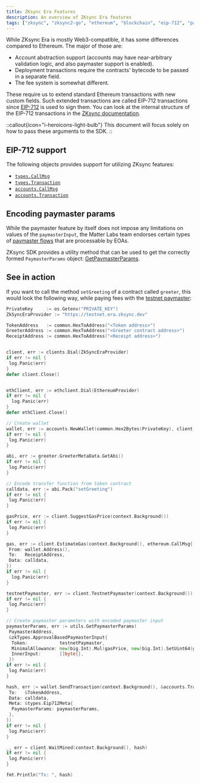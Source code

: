 ```yaml
---
title: ZKsync Era Features
description: An overview of ZKsync Era features
tags: ["zksync", "zksync2-go", "ethereum", "blockchain", "eip-712", "paymaster", "sdk"]
---
```


While ZKsync Era is mostly Web3-compatible, it has some differences compared to Ethereum. The major of those are:

- Account abstraction support (accounts may have near-arbitrary validation logic, and also paymaster support is enabled).
- Deployment transactions require the contracts' bytecode to be passed in a separate field.
- The fee system is somewhat different.

These require us to extend standard Ethereum transactions with new custom fields. Such extended transactions are
called EIP-712 transactions since [EIP-712](https://eips.ethereum.org/EIPS/eip-712) is used to sign them.
You can look at the internal structure of the EIP-712 transactions in the
[ZKsync documentation](/zksync-protocol/rollup/transaction-lifecycle#eip-712-0x71).

::callout{icon="i-heroicons-light-bulb"}
This document will focus solely on how to pass these arguments to the SDK.
::

## EIP-712 support

The following objects provides support for utilizing ZKsync features:

- [`types.CallMsg`](/zksync-era/sdk/go/api/types#callmsg)
- [`types.Transaction`](/zksync-era/sdk/go/api/types#transaction)
- [`accounts.CallMsg`](/zksync-era/sdk/go/api/accounts#callmsg)
- [`accounts.Transaction`](/zksync-era/sdk/go/api/accounts#transaction)

## Encoding paymaster params

While the paymaster feature by itself does not impose any limitations on values of the `paymasterInput`,
the Matter Labs team endorses certain types of
[paymaster flows](/zksync-protocol/account-abstraction/paymasters#built-in-paymaster-flows)
that are processable by EOAs.

ZKsync SDK provides a utility method that can be used to get the correctly formed `PaymasterParams` object:
[GetPaymasterParams](/zksync-era/sdk/go/api/utilities/paymaster-utils#getpaymasterparams).

## See in action

If you want to call the method `setGreeting` of a contract called `greeter`, this would look the following way,
while paying fees with the
[testnet paymaster](/zksync-protocol/account-abstraction/paymasters#testnet-paymaster):

```go
PrivateKey     := os.Getenv("PRIVATE_KEY")
ZkSyncEraProvider := "https://testnet.era.zksync.dev"

TokenAddress   := common.HexToAddress("<Token address>")
GreeterAddress := common.HexToAddress("<Greeter contract address>")
ReceiptAddress := common.HexToAddress("<Receipt address>")


client, err := clients.Dial(ZkSyncEraProvider)
if err != nil {
 log.Panic(err)
}
defer client.Close()


ethClient, err := ethclient.Dial(EthereumProvider)
if err != nil {
  log.Panic(err)
}
defer ethClient.Close()

// Create wallet
wallet, err := accounts.NewWallet(common.Hex2Bytes(PrivateKey), client, ethClient)
if err != nil {
 log.Panic(err)
}

abi, err := greeter.GreeterMetaData.GetAbi()
if err != nil {
 log.Panic(err)
}

// Encode transfer function from token contract
calldata, err := abi.Pack("setGreeting")
if err != nil {
 log.Panic(err)
}

gasPrice, err := client.SuggestGasPrice(context.Background())
if err != nil {
 log.Panic(err)
}

gas, err := client.EstimateGas(context.Background(), ethereum.CallMsg{
 From: wallet.Address(),
 To:   ReceiptAddress,
 Data: calldata,
})
if err != nil {
  log.Panic(err)
}

testnetPaymaster, err := client.TestnetPaymaster(context.Background())
if err != nil {
 log.Panic(err)
}

// Create paymaster parameters with encoded paymaster input
paymasterParams, err := utils.GetPaymasterParams(
 PaymasterAddress,
 &zkTypes.ApprovalBasedPaymasterInput{
  Token:            testnetPaymaster,
  MinimalAllowance: new(big.Int).Mul(gasPrice, new(big.Int).SetUint64(gas)),
  InnerInput:       []byte{},
 })
if err != nil {
 log.Panic(err)
}

hash, err := wallet.SendTransaction(context.Background(), &accounts.Transaction{
 To:   &TokenAddress,
 Data: calldata,
 Meta: &types.Eip712Meta{
  PaymasterParams: paymasterParams,
 },
})
if err != nil {
 log.Panic(err)
}

_, err = client.WaitMined(context.Background(), hash)
if err != nil {
 log.Panic(err)
}

fmt.Println("Tx: ", hash)

```
